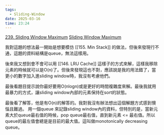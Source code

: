 ```yaml
---
tags:
  - Sliding-Window
date: 2025-03-16
time: 23:24
---
```

[239. Sliding Window Maximum](https://leetcode.com/problems/sliding-window-maximum/)
[Sliding Window Maximum](https://neetcode.io/problems/sliding-window-maximum)

我對這題的想法最一開始是想要模仿 [[155. Min Stack]] 的做法，但後來發現行不通，這題的資料結構是queue，無法這樣用。

後來我又想到會不會可以用 [[146. LRU Cache]] 這樣子的方式來解，這樣我移除元素的時候就可以是O(n)了。但後來發現這也不對，應該說是我的用法錯了，當更小的數字加入進sliding window時，我沒有考慮他們。

最後看題目提示說你最好要用O(nlogn)或是更好的時間複雜度來解。最後我就用最暴力的方式，讓sliding window內部的元素保持在sort的狀態。


最後看了解答，他是有O(n)的解答的。我對我沒有辦法想出這個解題方式感到懊惱且難過。
用一個queue 來記錄sliding window內的資料，但特別的是，當新元素大於queue最右值的時候，pop queue最右值，直到新元素 <= 最右值。所以queue的最左值會總是是目前的最大值。這叫做monotonically decreasing queue。